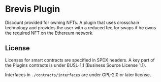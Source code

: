 # Brevis Plugin

Discount provided for owning NFTs. A plugin that uses crosschain technology and provides the user with a reduced fee for swaps if he owns the required NFT on the Ethereum network.

## License

Licenses for smart contracts are specified in SPDX headers. A key part of the Plugins contracts is under BUSL-1.1 (Business Source License 1.1).

Interfaces in `./contracts/interfaces` are under GPL-2.0 or later license.
